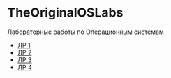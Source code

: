 # TheOriginalOSLabs
Лабораторные работы по Операционным системам
- [ЛР 1](https://github.com/TheOriginalMJKey/TheOriginalOSLabs/tree/lab1)
- [ЛР 2](https://github.com/TheOriginalMJKey/TheOriginalOSLabs/tree/lab2)
- [ЛР 3](https://github.com/TheOriginalMJKey/TheOriginalOSLabs/tree/lab3)
- [ЛР 4](https://github.com/TheOriginalMJKey/TheOriginalOSLabs/tree/lab4)
